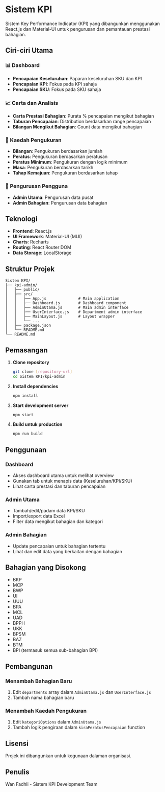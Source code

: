# Sistem KPI

Sistem Key Performance Indicator (KPI) yang dibangunkan menggunakan React.js dan Material-UI untuk pengurusan dan pemantauan prestasi bahagian.

## Ciri-ciri Utama

### 📊 Dashboard
- **Pencapaian Keseluruhan**: Paparan keseluruhan SKU dan KPI
- **Pencapaian KPI**: Fokus pada KPI sahaja
- **Pencapaian SKU**: Fokus pada SKU sahaja

### 📈 Carta dan Analisis
- **Carta Prestasi Bahagian**: Purata % pencapaian mengikut bahagian
- **Taburan Pencapaian**: Distribution berdasarkan range pencapaian
- **Bilangan Mengikut Bahagian**: Count data mengikut bahagian

### 🎯 Kaedah Pengukuran
- **Bilangan**: Pengukuran berdasarkan jumlah
- **Peratus**: Pengukuran berdasarkan peratusan
- **Peratus Minimum**: Pengukuran dengan logik minimum
- **Masa**: Pengukuran berdasarkan tarikh
- **Tahap Kemajuan**: Pengukuran berdasarkan tahap

### 👥 Pengurusan Pengguna
- **Admin Utama**: Pengurusan data pusat
- **Admin Bahagian**: Pengurusan data bahagian

## Teknologi

- **Frontend**: React.js
- **UI Framework**: Material-UI (MUI)
- **Charts**: Recharts
- **Routing**: React Router DOM
- **Data Storage**: LocalStorage

## Struktur Projek

```
Sistem KPI/
├── kpi-admin/
│   ├── public/
│   ├── src/
│   │   ├── App.js              # Main application
│   │   ├── Dashboard.js        # Dashboard component
│   │   ├── AdminUtama.js       # Main admin interface
│   │   ├── UserInterface.js    # Department admin interface
│   │   ├── MainLayout.js       # Layout wrapper
│   │   └── ...
│   ├── package.json
│   └── README.md
└── README.md
```

## Pemasangan

1. **Clone repository**
   ```bash
   git clone [repository-url]
   cd Sistem KPI/kpi-admin
   ```

2. **Install dependencies**
   ```bash
   npm install
   ```

3. **Start development server**
   ```bash
   npm start
   ```

4. **Build untuk production**
   ```bash
   npm run build
   ```

## Penggunaan

### Dashboard
- Akses dashboard utama untuk melihat overview
- Gunakan tab untuk menapis data (Keseluruhan/KPI/SKU)
- Lihat carta prestasi dan taburan pencapaian

### Admin Utama
- Tambah/edit/padam data KPI/SKU
- Import/export data Excel
- Filter data mengikut bahagian dan kategori

### Admin Bahagian
- Update pencapaian untuk bahagian tertentu
- Lihat dan edit data yang berkaitan dengan bahagian

## Bahagian yang Disokong

- BKP
- MCP
- BWP
- UI
- UUU
- BPA
- MCL
- UAD
- BPPH
- UKK
- BPSM
- BAZ
- BTM
- BPI (termasuk semua sub-bahagian BPI)

## Pembangunan

### Menambah Bahagian Baru
1. Edit `departments` array dalam `AdminUtama.js` dan `UserInterface.js`
2. Tambah nama bahagian baru

### Menambah Kaedah Pengukuran
1. Edit `kategoriOptions` dalam `AdminUtama.js`
2. Tambah logik pengiraan dalam `kiraPeratusPencapaian` function

## Lisensi

Projek ini dibangunkan untuk kegunaan dalaman organisasi.

## Penulis

Wan Fadhli - Sistem KPI Development Team 
